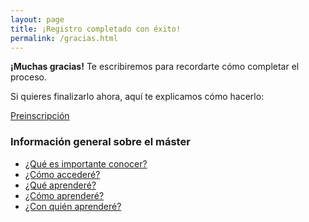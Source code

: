 ```yaml
---
layout: page
title: ¡Registro completado con éxito!
permalink: /gracias.html
---
```

<div class="card">
  <div class="card-block" role="alert">
    <p class="card-text"><strong>¡Muchas gracias!</strong> Te escribiremos para recordarte cómo completar el proceso.</p>
  </div>
</div>

Si quieres finalizarlo ahora, aquí te explicamos cómo hacerlo:

<a href="http://mip.umh.es/preinscripcion.html?utm_source=gracias&utm_campaign=thankspage" class="btn btn-primary btn-lg btn-block">Preinscripción</a>


### Información general sobre el máster

- [¿Qué es importante conocer?](planestudios.html#qu-es-importante-conocer)
- [¿Cómo accederé?](planestudios.html#cmo-acceder)
- [¿Qué aprenderé?](planestudios.html#qu-aprender)
- [¿Cómo aprenderé?](planestudios.html#cmo-aprender)
- [¿Con quién aprenderé?](planestudios.html#con-quin-aprender)
